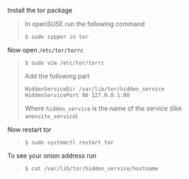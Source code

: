 Install the tor package
>In openSUSE run the following command
>```
>$ sudo zypper in tor
>```

Now open `/etc/tor/torrc`
>```
>$ sudo vim /etc/tor/torrc
>```
> Add the following part
>```
>HiddenServiceDir /var/lib/tor/hidden_service
>HiddenServicePort 80 127.0.0.1:80
>```
>Where `hidden_service` is the name of the service (like `anonsite_service`)

Now restart tor
>```
>$ sudo systemctl restart tor
>```

To see your onion address run
>```
>$ cat /var/lib/tor/hidden_service/hostname
>```